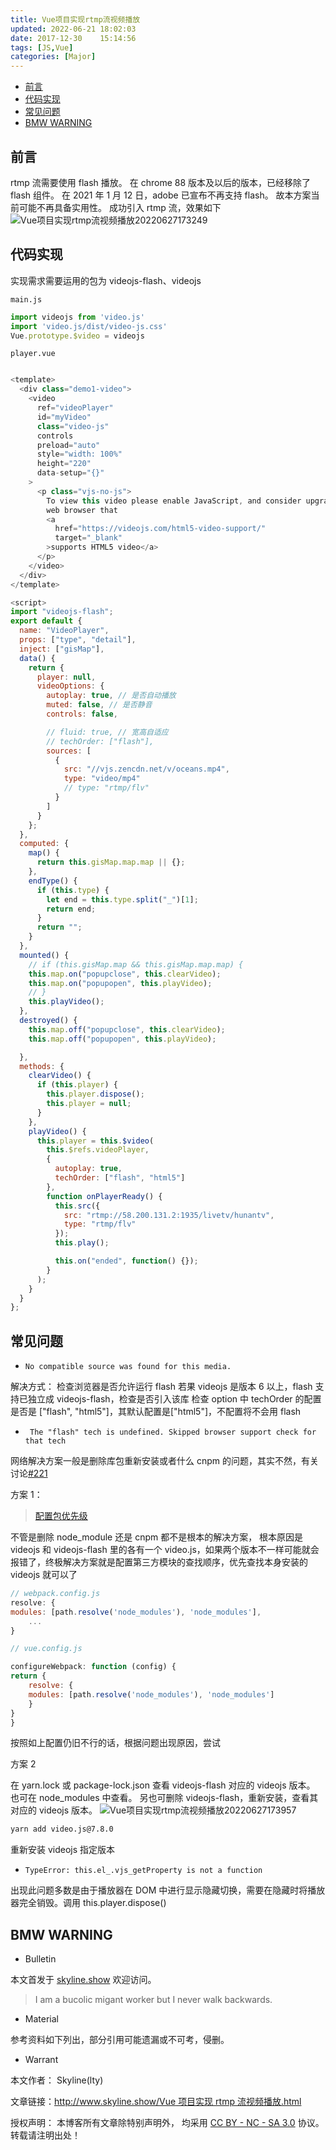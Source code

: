 ```yaml
---
title: Vue项目实现rtmp流视频播放
updated: 2022-06-21	18:02:03
date: 2017-12-30	15:14:56
tags: [JS,Vue]
categories: [Major]
---
```

            
            

<!-- @import "[TOC]" {cmd="toc" depthFrom=1 depthTo=6 orderedList=false} -->

<!-- code_chunk_output -->

  - [前言](#前言)
  - [代码实现](#代码实现)
  - [常见问题](#常见问题)
  - [BMW WARNING](#bmw-warning)

<!-- /code_chunk_output -->

## 前言

rtmp 流需要使用 flash 播放。
在 chrome 88 版本及以后的版本，已经移除了 flash 组件。
在 2021 年 1 月 12 日，adobe 已宣布不再支持 flash。
故本方案当前可能不再具备实用性。
成功引入 rtmp 流，效果如下
![Vue项目实现rtmp流视频播放20220627173249](https://raw.githubusercontent.com/skylinety/blog-pics/master/imgs/Vue%E9%A1%B9%E7%9B%AE%E5%AE%9E%E7%8E%B0rtmp%E6%B5%81%E8%A7%86%E9%A2%91%E6%92%AD%E6%94%BE20220627173249.png)

## 代码实现

实现需求需要运用的包为 videojs-flash、videojs

`main.js`

```js
import videojs from 'video.js'
import 'video.js/dist/video-js.css'
Vue.prototype.$video = videojs
```

`player.vue`

```js

<template>
  <div class="demo1-video">
    <video
      ref="videoPlayer"
      id="myVideo"
      class="video-js"
      controls
      preload="auto"
      style="width: 100%"
      height="220"
      data-setup="{}"
    >
      <p class="vjs-no-js">
        To view this video please enable JavaScript, and consider upgrading to a
        web browser that
        <a
          href="https://videojs.com/html5-video-support/"
          target="_blank"
        >supports HTML5 video</a>
      </p>
    </video>
  </div>
</template>

<script>
import "videojs-flash";
export default {
  name: "VideoPlayer",
  props: ["type", "detail"],
  inject: ["gisMap"],
  data() {
    return {
      player: null,
      videoOptions: {
        autoplay: true, // 是否自动播放
        muted: false, // 是否静音
        controls: false,

        // fluid: true, // 宽高自适应
        // techOrder: ["flash"],
        sources: [
          {
            src: "//vjs.zencdn.net/v/oceans.mp4",
            type: "video/mp4"
            // type: "rtmp/flv"
          }
        ]
      }
    };
  },
  computed: {
    map() {
      return this.gisMap.map.map || {};
    },
    endType() {
      if (this.type) {
        let end = this.type.split("_")[1];
        return end;
      }
      return "";
    }
  },
  mounted() {
    // if (this.gisMap.map && this.gisMap.map.map) {
    this.map.on("popupclose", this.clearVideo);
    this.map.on("popupopen", this.playVideo);
    // }
    this.playVideo();
  },
  destroyed() {
    this.map.off("popupclose", this.clearVideo);
    this.map.off("popupopen", this.playVideo);

  },
  methods: {
    clearVideo() {
      if (this.player) {
        this.player.dispose();
        this.player = null;
      }
    },
    playVideo() {
      this.player = this.$video(
        this.$refs.videoPlayer,
        {
          autoplay: true,
          techOrder: ["flash", "html5"]
        },
        function onPlayerReady() {
          this.src({
            src: "rtmp://58.200.131.2:1935/livetv/hunantv",
            type: "rtmp/flv"
          });
          this.play();

          this.on("ended", function() {});
        }
      );
    }
  }
};
```

## 常见问题
<!--more-->

- `No compatible source was found for this media.`

解决方式：
检查浏览器是否允许运行 flash
若果 videojs 是版本 6 以上，flash 支持已独立成 videojs-flash，检查是否引入该库
检查 option 中 techOrder 的配置是否是 ["flash", "html5"]，其默认配置是["html5"]，不配置将不会用 flash

- ` The "flash" tech is undefined. Skipped browser support check for that tech`

网络解决方案一般是删除库包重新安装或者什么 cnpm 的问题，其实不然，有关讨论[#221](https://github.com/surmon-china/vue-video-player/issues/221)

方案 1：

> [配置包优先级](https://github.com/surmon-china/vue-video-player/issues/221#issuecomment-519495293)

不管是删除 node_module 还是 cnpm 都不是根本的解决方案，
根本原因是 videojs 和 videojs-flash 里的各有一个 video.js，如果两个版本不一样可能就会报错了，终极解决方案就是配置第三方模块的查找顺序，优先查找本身安装的 videojs 就可以了

```js
// webpack.config.js
resolve: {
modules: [path.resolve('node_modules'), 'node_modules'],
    ...
}

// vue.config.js

configureWebpack: function (config) {
return {
    resolve: {
    modules: [path.resolve('node_modules'), 'node_modules']
    }
}
}
```

按照如上配置仍旧不行的话，根据问题出现原因，尝试

方案 2

在 yarn.lock 或 package-lock.json 查看 videojs-flash 对应的 videojs 版本。
也可在 node_modules 中查看。
另也可删除 videojs-flash，重新安装，查看其对应的 videojs 版本。
![Vue项目实现rtmp流视频播放20220627173957](https://raw.githubusercontent.com/skylinety/blog-pics/master/imgs/Vue%E9%A1%B9%E7%9B%AE%E5%AE%9E%E7%8E%B0rtmp%E6%B5%81%E8%A7%86%E9%A2%91%E6%92%AD%E6%94%BE20220627173957.png)

```sh
yarn add video.js@7.8.0
```

重新安装 videojs 指定版本

- `TypeError: this.el_.vjs_getProperty is not a function`

出现此问题多数是由于播放器在 DOM 中进行显示隐藏切换，需要在隐藏时将播放器完全销毁。调用 this.player.dispose()

## BMW WARNING

- Bulletin

本文首发于 [skyline.show](http://www.skyline.show) 欢迎访问。

> I am a bucolic migant worker but I never walk backwards.

- Material

参考资料如下列出，部分引用可能遗漏或不可考，侵删。

>

- Warrant

本文作者： Skyline(lty)

文章链接：[http://www.skyline.show/Vue 项目实现 rtmp 流视频播放.html](http://www.skyline.show/Vue项目实现rtmp流视频播放.html)

授权声明： 本博客所有文章除特别声明外， 均采用 [CC BY - NC - SA 3.0](https://creativecommons.org/licenses/by-nc-sa/3.0/deed.zh) 协议。 转载请注明出处！

